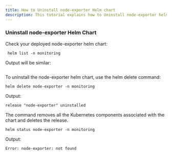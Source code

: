 ```yaml
---
title: How to Uninstall node-exporter Helm chart 
description: This tutorial explains how to Uninstall node-exporter helm chart
---
```


### Uninstall node-exporter Helm Chart

Check your deployed node-exporter helm chart:

```execute
 helm list -n monitoring
```

 Output will be similar:

```output

```

To uninstall the node-exporter helm chart, use the helm delete command:

```execute
helm delete node-exporter -n monitoring
```

Output:

```output
release "node-exporter" uninstalled
```

The command removes all the Kubernetes components associated with the chart and deletes the release.

```execute
helm status node-exporter -n monitoring
```

Output:

```
Error: node-exporter: not found
```
